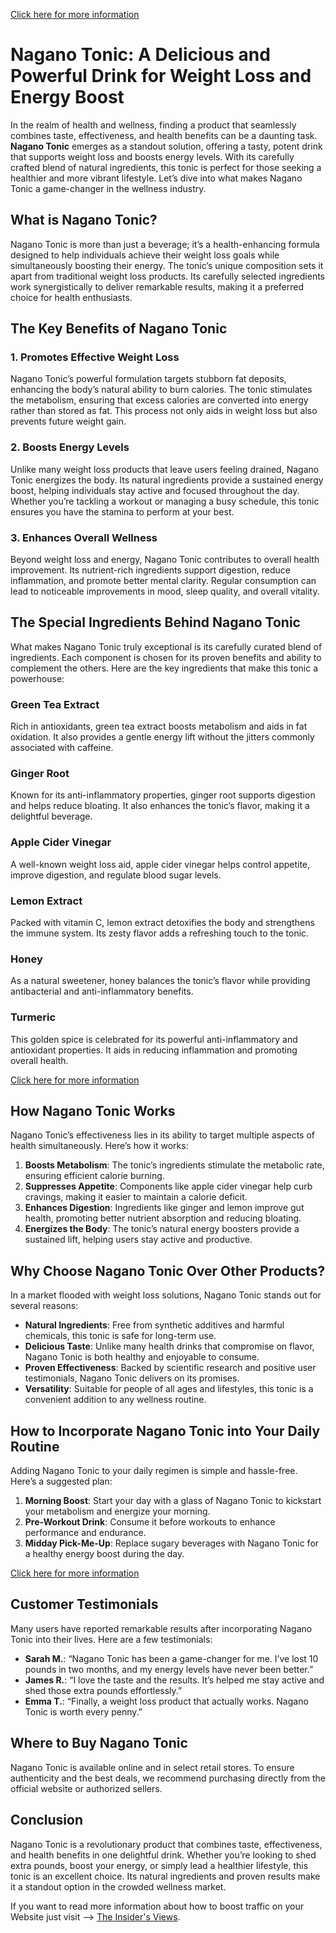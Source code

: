 [Click here for more information](https://us-naganobodytonic.com/)

# **Nagano Tonic: A Delicious and Powerful Drink for Weight Loss and Energy Boost**

In the realm of health and wellness, finding a product that seamlessly combines taste, effectiveness, and health benefits can be a daunting task. **Nagano Tonic** emerges as a standout solution, offering a tasty, potent drink that supports weight loss and boosts energy levels. With its carefully crafted blend of natural ingredients, this tonic is perfect for those seeking a healthier and more vibrant lifestyle. Let’s dive into what makes Nagano Tonic a game-changer in the wellness industry.

## **What is Nagano Tonic?**

Nagano Tonic is more than just a beverage; it’s a health-enhancing formula designed to help individuals achieve their weight loss goals while simultaneously boosting their energy. The tonic’s unique composition sets it apart from traditional weight loss products. Its carefully selected ingredients work synergistically to deliver remarkable results, making it a preferred choice for health enthusiasts.

## **The Key Benefits of Nagano Tonic**

### **1. Promotes Effective Weight Loss**

Nagano Tonic’s powerful formulation targets stubborn fat deposits, enhancing the body’s natural ability to burn calories. The tonic stimulates the metabolism, ensuring that excess calories are converted into energy rather than stored as fat. This process not only aids in weight loss but also prevents future weight gain.

### **2. Boosts Energy Levels**

Unlike many weight loss products that leave users feeling drained, Nagano Tonic energizes the body. Its natural ingredients provide a sustained energy boost, helping individuals stay active and focused throughout the day. Whether you’re tackling a workout or managing a busy schedule, this tonic ensures you have the stamina to perform at your best.

### **3. Enhances Overall Wellness**

Beyond weight loss and energy, Nagano Tonic contributes to overall health improvement. Its nutrient-rich ingredients support digestion, reduce inflammation, and promote better mental clarity. Regular consumption can lead to noticeable improvements in mood, sleep quality, and overall vitality.

## **The Special Ingredients Behind Nagano Tonic**

What makes Nagano Tonic truly exceptional is its carefully curated blend of ingredients. Each component is chosen for its proven benefits and ability to complement the others. Here are the key ingredients that make this tonic a powerhouse:

### **Green Tea Extract**
Rich in antioxidants, green tea extract boosts metabolism and aids in fat oxidation. It also provides a gentle energy lift without the jitters commonly associated with caffeine.

### **Ginger Root**
Known for its anti-inflammatory properties, ginger root supports digestion and helps reduce bloating. It also enhances the tonic’s flavor, making it a delightful beverage.

### **Apple Cider Vinegar**
A well-known weight loss aid, apple cider vinegar helps control appetite, improve digestion, and regulate blood sugar levels.

### **Lemon Extract**
Packed with vitamin C, lemon extract detoxifies the body and strengthens the immune system. Its zesty flavor adds a refreshing touch to the tonic.

### **Honey**
As a natural sweetener, honey balances the tonic’s flavor while providing antibacterial and anti-inflammatory benefits.

### **Turmeric**
This golden spice is celebrated for its powerful anti-inflammatory and antioxidant properties. It aids in reducing inflammation and promoting overall health.

[Click here for more information](https://us-naganobodytonic.com/)

## **How Nagano Tonic Works**

Nagano Tonic’s effectiveness lies in its ability to target multiple aspects of health simultaneously. Here’s how it works:

1. **Boosts Metabolism**: The tonic’s ingredients stimulate the metabolic rate, ensuring efficient calorie burning.
2. **Suppresses Appetite**: Components like apple cider vinegar help curb cravings, making it easier to maintain a calorie deficit.
3. **Enhances Digestion**: Ingredients like ginger and lemon improve gut health, promoting better nutrient absorption and reducing bloating.
4. **Energizes the Body**: The tonic’s natural energy boosters provide a sustained lift, helping users stay active and productive.

## **Why Choose Nagano Tonic Over Other Products?**

In a market flooded with weight loss solutions, Nagano Tonic stands out for several reasons:

- **Natural Ingredients**: Free from synthetic additives and harmful chemicals, this tonic is safe for long-term use.
- **Delicious Taste**: Unlike many health drinks that compromise on flavor, Nagano Tonic is both healthy and enjoyable to consume.
- **Proven Effectiveness**: Backed by scientific research and positive user testimonials, Nagano Tonic delivers on its promises.
- **Versatility**: Suitable for people of all ages and lifestyles, this tonic is a convenient addition to any wellness routine.

## **How to Incorporate Nagano Tonic into Your Daily Routine**

Adding Nagano Tonic to your daily regimen is simple and hassle-free. Here’s a suggested plan:

1. **Morning Boost**: Start your day with a glass of Nagano Tonic to kickstart your metabolism and energize your morning.
2. **Pre-Workout Drink**: Consume it before workouts to enhance performance and endurance.
3. **Midday Pick-Me-Up**: Replace sugary beverages with Nagano Tonic for a healthy energy boost during the day.

[Click here for more information](https://us-naganobodytonic.com/)

## **Customer Testimonials**

Many users have reported remarkable results after incorporating Nagano Tonic into their lives. Here are a few testimonials:

- **Sarah M.**: “Nagano Tonic has been a game-changer for me. I’ve lost 10 pounds in two months, and my energy levels have never been better.”
- **James R.**: “I love the taste and the results. It’s helped me stay active and shed those extra pounds effortlessly.”
- **Emma T.**: “Finally, a weight loss product that actually works. Nagano Tonic is worth every penny.”

## **Where to Buy Nagano Tonic**

Nagano Tonic is available online and in select retail stores. To ensure authenticity and the best deals, we recommend purchasing directly from the official website or authorized sellers.

## **Conclusion**

Nagano Tonic is a revolutionary product that combines taste, effectiveness, and health benefits in one delightful drink. Whether you’re looking to shed extra pounds, boost your energy, or simply lead a healthier lifestyle, this tonic is an excellent choice. Its natural ingredients and proven results make it a standout option in the crowded wellness market.

If you want to read more information about how to boost traffic on your Website just visit --> [The Insider's Views](https://www.theinsidersviews.com/search/label/SEO).

